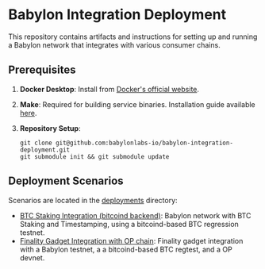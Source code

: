 # Babylon Integration Deployment

This repository contains artifacts and instructions for setting up and running a Babylon network that integrates with various consumer chains.

## Prerequisites

1. **Docker Desktop**: Install from [Docker's official website](https://docs.docker.com/desktop/).

2. **Make**: Required for building service binaries. Installation guide available [here](https://sp21.datastructur.es/materials/guides/make-install.html).

3. **Repository Setup**:
   ```shell
   git clone git@github.com:babylonlabs-io/babylon-integration-deployment.git
   git submodule init && git submodule update
   ```

## Deployment Scenarios

Scenarios are located in the [deployments](deployments/) directory:

- [BTC Staking Integration (bitcoind backend)](deployments/btc-staking-integration-bitcoind): Babylon network with BTC Staking and Timestamping, using a bitcoind-based BTC regression testnet.
- [Finality Gadget Integration with OP chain](deployments/finality-gadget-integration-op-l2): Finality gadget integration with a Babylon testnet, a a bitcoind-based BTC regtest, and a OP devnet.

